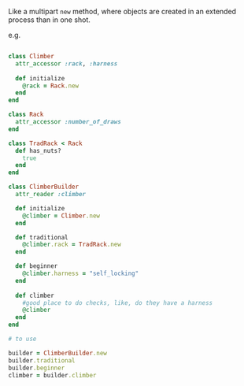 Like a multipart `new` method, where objects are created in an extended
process than in one shot.

e.g.

```ruby

class Climber
  attr_accessor :rack, :harness
  
  def initialize
    @rack = Rack.new
  end
end

class Rack
  attr_accessor :number_of_draws
end

class TradRack < Rack
  def has_nuts?
    true
  end
end

class ClimberBuilder
  attr_reader :climber

  def initialize
    @climber = Climber.new
  end

  def traditional
    @climber.rack = TradRack.new
  end

  def beginner
    @climber.harness = "self_locking"
  end
  
  def climber
    #good place to do checks, like, do they have a harness
    @climber
  end
end

# to use

builder = ClimberBuilder.new
builder.traditional
builder.beginner
climber = builder.climber
